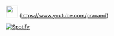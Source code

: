 <img height="32" width="32" src="https://cdn.jsdelivr.net/npm/simple-icons@v3/icons/youtube.svg" /> (https://www.youtube.com/praxand)

[![Spotify](https://novatorem.praxand.vercel.app/api/spotify)](https://open.spotify.com/user/lm551ewnkq6e170e1iny0imee)

